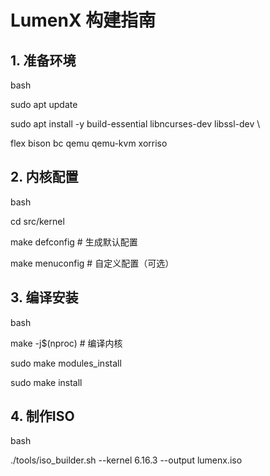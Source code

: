 # LumenX 构建指南

## 1. 准备环境
  
bash

sudo apt update

sudo apt install -y build-essential libncurses-dev libssl-dev \

flex bison bc qemu qemu-kvm xorriso
## 2. 内核配置
  
bash

cd src/kernel

make defconfig          # 生成默认配置

make menuconfig         # 自定义配置（可选）
## 3. 编译安装
bash

make -j$(nproc)         # 编译内核

sudo make modules_install

sudo make install

## 4. 制作ISO
bash

./tools/iso_builder.sh --kernel 6.16.3 --output lumenx.iso
